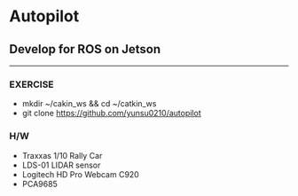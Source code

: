 # Autopilot
## Develop for ROS on Jetson
---
### EXERCISE
- mkdir ~/cakin_ws && cd ~/catkin_ws
- git clone https://github.com/yunsu0210/autopilot
### H/W
- Traxxas 1/10 Rally Car
- LDS-01 LIDAR sensor
- Logitech HD Pro Webcam C920
- PCA9685
